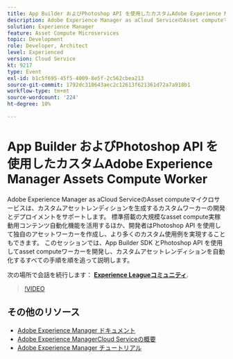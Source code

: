 ```yaml
---
title: App Builder およびPhotoshop API を使用したカスタムAdobe Experience Manager Assets Compute Worker
description: Adobe Experience Manager as aCloud ServiceのAsset computeマイクロサービスは、カスタムアセットレンディションを生成するカスタムワーカーの開発とデプロイメントをサポートします。 標準搭載の大規模なasset compute実稼動用コンテンツ自動化機能を活用するほか、開発者はPhotoshop API を使用して独自のアセットワーカーを作成し、より多くのカスタム使用例を実現することもできます。 このセッションでは、App Builder SDK とPhotoshop API を使用してasset computeワーカーを開発し、カスタムアセットレンディションを自動化するすべての手順を順を追って説明します。
solution: Experience Manager
feature: Asset Compute Microservices
topic: Development
role: Developer, Architect
level: Experienced
version: Cloud Service
kt: 9217
type: Event
exl-id: b1c5f695-45f5-4009-8e5f-2c562cbea213
source-git-commit: 1792dc318643aec2c12613f621361d72a7a918b1
workflow-type: tm+mt
source-wordcount: '224'
ht-degree: 10%

---
```


# App Builder およびPhotoshop API を使用したカスタムAdobe Experience Manager Assets Compute Worker

Adobe Experience Manager as aCloud ServiceのAsset computeマイクロサービスは、カスタムアセットレンディションを生成するカスタムワーカーの開発とデプロイメントをサポートします。 標準搭載の大規模なasset compute実稼動用コンテンツ自動化機能を活用するほか、開発者はPhotoshop API を使用して独自のアセットワーカーを作成し、より多くのカスタム使用例を実現することもできます。 このセッションでは、App Builder SDK とPhotoshop API を使用してasset computeワーカーを開発し、カスタムアセットレンディションを自動化するすべての手順を順を追って説明します。

次の場所で会話を続行します： **[Experience Leagueコミュニティ](https://adobe.ly/3F6f5sG)**.

>[!VIDEO](https://video.tv.adobe.com/v/337769/?quality=12&learn=on&hidetitle=true)

## その他のリソース

- [Adobe Experience Manager ドキュメント](https://experienceleague.adobe.com/docs/experience-manager-cloud-service.html?lang=ja)
- [Adobe Experience ManagerCloud Serviceの概要](https://experienceleague.adobe.com/docs/experience-manager-cloud-service/overview/home.html?lang=ja)
- [Adobe Experience Manager チュートリアル](https://experienceleague.adobe.com/docs/experience-manager-tutorials.html?lang=ja)

